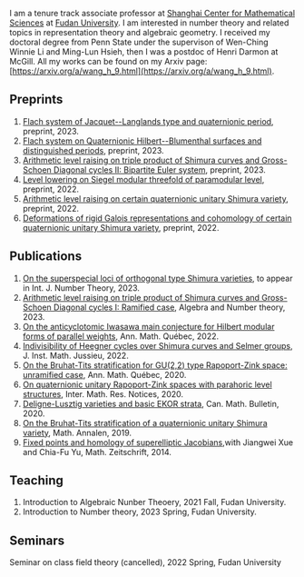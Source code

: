 I am a tenure track associate professor at [Shanghai Center for Mathematical Sciences](http://www.scms.fudan.edu.cn/Data/View/1541.html) at [Fudan University](https://www.fudan.edu.cn/en/). I am interested in number theory and related topics in representation theory and algebraic geometry. I received my doctoral degree from Penn State under the supervison of Wen-Ching Winnie Li and Ming-Lun Hsieh, then I was a postdoc of Henri Darmon at McGill. All my works can be found on my Arxiv page:  [https://arxiv.org/a/wang_h_9.html](https://arxiv.org/a/wang_h_9.html). 

## Preprints
1. [Flach system of Jacquet--Langlands type and quaternionic period](https://arxiv.org/pdf/2304.03077.pdf), preprint, 2023.
2. [Flach system on Quaternionic Hilbert--Blumenthal surfaces and distinguished periods](https://arxiv.org/pdf/2303.16703.pdf), preprint, 2023.
3. [Arithmetic level raising on triple product of Shimura curves and Gross-Schoen Diagonal cycles II: Bipartite Euler system](https://arxiv.org/pdf/2004.14916.pdf), preprint, 2023.
4. [Level lowering on Siegel modular threefold of paramodular level](https://arxiv.org/pdf/1910.07569.pdf), preprint, 2022.
5. [Arithmetic level raising on certain quaternionic unitary Shimura variety](https://arxiv.org/pdf/2204.06976.pdf), preprint, 2022.
6. [Deformations of rigid Galois representations and cohomology of certain quaternionic unitary Shimura variety](https://arxiv.org/pdf/2204.07807.pdf), preprint, 2022.

## Publications
1. [On the superspecial loci of orthogonal type Shimura varieties](https://arxiv.org/pdf/1911.12283.pdf), to appear in Int. J. Number Theory, 2023.
2. [Arithmetic level raising on triple product of Shimura curves and Gross-Schoen Diagonal cycles I: Ramified case](https://msp.org/ant/2022/16-10/ant-v16-n10-p02-p.pdf), Algebra and Number theory, 2023.
3. [On the anticyclotomic Iwasawa main conjecture for Hilbert modular forms of parallel weights](https://arxiv.org/pdf/1909.12374.pdf), Ann. Math. Québec, 2022.
4. [Indivisibility of Heegner cycles over Shimura curves and Selmer groups](https://www.cambridge.org/core/journals/journal-of-the-institute-of-mathematics-of-jussieu/article/indivisibility-of-heegner-cycles-over-shimura-curves-and-selmer-groups/B5B3243095CB4DA007BF3415EB14B86B), J. Inst. Math. Jussieu, 2022.
5. [On the Bruhat-Tits stratification for GU(2,2) type Rapoport-Zink space: unramified case](https://link.springer.com/article/10.1007/s40316-019-00130-5), Ann. Math. Québec, 2020.
6. [On quaternionic unitary Rapoport-Zink spaces with parahoric level structures](https://academic.oup.com/imrn/advance-article/doi/10.1093/imrn/rnaa232/5900939?searchresult=1), Inter. Math. Res. Notices, 2020.
7. [Deligne-Lusztig varieties and basic EKOR strata](https://www.cambridge.org/core/journals/canadian-mathematical-bulletin/article/delignelusztig-varieties-and-basic-ekor-strata/ECFA05927B3BC4493CE644EA962985D0), Can. Math. Bulletin, 2020.
8. [On the Bruhat-Tits stratification of a quaternionic unitary Shimura variety](https://link.springer.com/article/10.1007/s00208-019-01938-w), Math. Annalen, 2019.
9. [Fixed points and homology of superelliptic Jacobians](https://link.springer.com/article/10.1007%2Fs00209-014-1311-9),with Jiangwei Xue and Chia-Fu Yu, Math. Zeitschrift, 2014.

## Teaching
1. Introduction to Algebraic Nunber Theoery, 2021 Fall, Fudan University.
2. Introduction to Number theory, 2023 Spring, Fudan University.

## Seminars
Seminar on class field theory (cancelled), 2022 Spring, Fudan University

